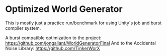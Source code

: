 # Optimized World Generator

This is mostly just a practice run/benchmark for using Unity's job and burst compiler system.

A burst compatible optimization to the project: https://github.com/jongallant/WorldGeneratorFinal
And to the Accidental Noise Library: https://github.com/TinkerWorX

